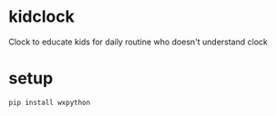 # kidclock
Clock to educate kids for daily routine who doesn't understand clock

# setup

`pip install wxpython`
